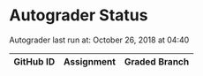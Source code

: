 # Autograder Status
Autograder last run at: October 26, 2018 at 04:40

| GitHub ID | Assignment | Graded Branch |
|-----------|------------|---------------|
